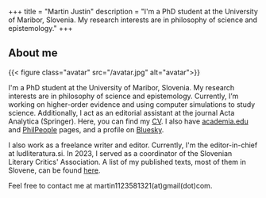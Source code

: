 +++
title = "Martin Justin"
description = "I'm a PhD student at the University of Maribor, Slovenia. My research interests are in philosophy of science and epistemology."
+++

## About me

{{< figure class="avatar" src="/avatar.jpg" alt="avatar">}}

I'm a PhD student at the University of Maribor, Slovenia. 
My research interests are in philosophy of science and epistemology. 
Currently, I’m working on higher-order evidence and using computer simulations to study science. Additionally, I act as an editorial assistant at the journal Acta Analytica (Springer).
Here, you can find my [CV](/resume.pdf). I also have [academia.edu](https://uni-aas.academia.edu/MartinJustin) and [PhilPeople](https://philpeople.org/profiles/martin-justin) pages, and a profile on [Bluesky](https://bsky.app/profile/martinjustin.bsky.social).

I also work as a freelance writer and editor. Currently, I'm the editor-in-chief at ludliteratura.si. In 2023, I served as a coordinator of the Slovenian Literary Critics' Association.
A list of my published texts, most of them in Slovene, can be found [here](/writing). 

Feel free to contact me at martin1123581321(at)gmail(dot)com.

